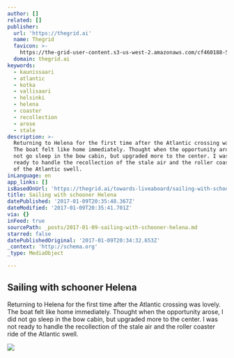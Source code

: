 ```yaml
---
author: []
related: []
publisher:
  url: 'https://thegrid.ai'
  name: Thegrid
  favicon: >-
    https://the-grid-user-content.s3-us-west-2.amazonaws.com/cf460188-5862-4869-acb2-38db5b05100f.jpg
  domain: thegrid.ai
keywords:
  - kaunissaari
  - atlantic
  - kotka
  - vallisaari
  - helsinki
  - helena
  - coaster
  - recollection
  - arose
  - stale
description: >-
  Returning to Helena for the first time after the Atlantic crossing was lovely.
  The boat felt like home immediately. Thought when the opportunity arose, I did
  not go sleep in the bow cabin, but upgraded more to the center. I was not
  ready to handle the recollection of the stale air and the roller coaster ride
  of the Atlantic swell.
inLanguage: en
app_links: []
isBasedOnUrl: 'https://thegrid.ai/towards-liveaboard/sailing-with-schooner-helena'
title: Sailing with schooner Helena
datePublished: '2017-01-09T20:35:48.367Z'
dateModified: '2017-01-09T20:35:41.701Z'
via: {}
inFeed: true
sourcePath: _posts/2017-01-09-sailing-with-schooner-helena.md
starred: false
datePublishedOriginal: '2017-01-09T20:34:32.653Z'
_context: 'http://schema.org'
_type: MediaObject

---
```

<article style=""><h1>Sailing with schooner Helena</h1><p>Returning to Helena for the first time after the Atlantic crossing was lovely. The boat felt like home immediately. Thought when the opportunity arose, I did not go sleep in the bow cabin, but upgraded more to the center. I was not ready to handle the recollection of the stale air and the roller coaster ride of the Atlantic swell.</p><img src="https://s3-us-west-2.amazonaws.com/the-grid-img/p/54cd1ac613f96a258d1715f741e599ac09307b5d.jpg" /></article>